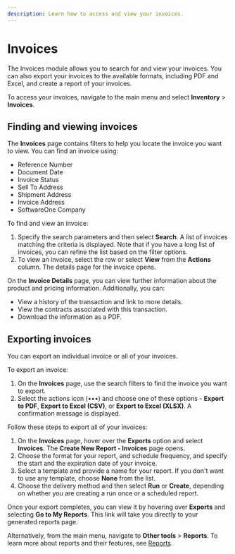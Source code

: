 ```yaml
---
description: Learn how to access and view your invoices.
---
```


# Invoices

The Invoices module allows you to search for and view your invoices. You can also export your invoices to the available formats, including PDF and Excel, and create a report of your invoices.&#x20;

To access your invoices, navigate to the main menu and select **Inventory** > **Invoices**.&#x20;

## Finding and viewing invoices

The **Invoices** page contains filters to help you locate the invoice you want to view. You can find an invoice using:

* Reference Number
* Document Date
* Invoice Status
* Sell To Address
* Shipment Address
* Invoice Address
* SoftwareOne Company

To find and view an invoice:

1. Specify the search parameters and then select **Search**. A list of invoices matching the criteria is displayed. Note that if you have a long list of invoices, you can refine the list based on the filter options.&#x20;
2. To view an invoice, select the row or select **View** from the **Actions** column. The details page for the invoice opens.

On the **Invoice Details** page, you can view further information about the product and pricing information. Additionally, you can:

* View a history of the transaction and link to more details.
* View the contracts associated with this transaction.
* Download the information as a PDF.

## **Exporting invoices**

You can export an individual invoice or all of your invoices.

To export an invoice:

1. On the **Invoices** page, use the search filters to find the invoice you want to export.
2. Select the actions icon (•••)  and choose one of these options - **Export to PDF**, **Export to Excel (CSV)**, or **Export to Excel (XLSX)**. A confirmation message is displayed.

Follow these steps to export all of your invoices:

1. On the **Invoices** page, hover over the **Exports** option and select **Invoices**. The **Create New Report - Invoices** page opens.
2. Choose the format for your report, and schedule frequency, and specify the start and the expiration date of your invoice.&#x20;
3. Select a template and provide a name for your report. If you don't want to use any template, choose **None** from the list.&#x20;
4. Choose the delivery method and then select **Run** or **Create**, depending on whether you are creating a run once or a scheduled report.

Once your export completes, you can view it by hovering over **Exports** and selecting **Go to My Reports**. This link will take you directly to your generated reports page.&#x20;

Alternatively, from the main menu, navigate to **Other tools** > **Reports**. To learn more about reports and their features, see [Reports](../other-tools/reports/).
